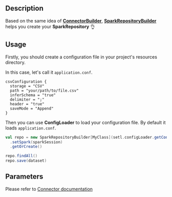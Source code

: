 ## Description

Based on the same idea of [**ConnectorBuilder**](ConnectorBuilder), [**SparkRepositoryBuilder**](https://github.com/SETL-Developers/setl/tree/master/src/main/scala/com/jcdecaux/setl/storage/SparkRepositoryBuilder.scala) helps you create your **SparkRepository** :ok_hand: 

## Usage
Firstly, you should create a configuration file in your project's resources directory.

In this case, let's call it `application.conf`.

```text
csvConfiguration {
  storage = "CSV"
  path = "your/path/to/file.csv"
  inferSchema = "true"
  delimiter = ";"
  header = "true"
  saveMode = "Append"
}
```

Then you can use **ConfigLoader** to load your configuration file. By default it loads `application.conf`.
```scala
val repo = new SparkRepositoryBuilder[MyClass](setl.configLoader.getConfig("csvConfiguration"))
  .setSpark(sparkSession)
  .getOrCreate()

repo.findAll()
repo.save(dataset)
```

## Parameters
Please refer to [Connector documentation](Connector)
